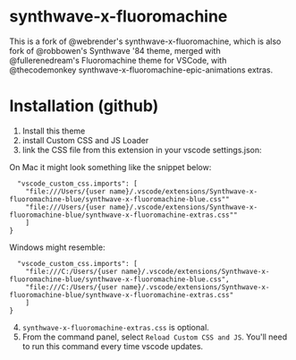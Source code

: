 # synthwave-x-fluoromachine
This is a fork of @webrender's synthwave-x-fluoromachine, which is also fork of @robbowen's Synthwave '84 theme, merged with @fullerenedream's Fluoromachine theme for VSCode, with @thecodemonkey synthwave-x-fluoromachine-epic-animations extras.

# Installation (github)
1. Install this theme
2. install Custom CSS and JS Loader
3. link the CSS file from this extension in your vscode settings.json:

On Mac it might look something like the snippet below:

```{
  "vscode_custom_css.imports": [
    "file:///Users/{user name}/.vscode/extensions/Synthwave-x-fluoromachine-blue/synthwave-x-fluoromachine-blue.css""
    "file:///Users/{user name}/.vscode/extensions/Synthwave-x-fluoromachine-blue/synthwave-x-fluoromachine-extras.css""
    ]
}
```

Windows might resemble:

```{
  "vscode_custom_css.imports": [
    "file:///C:/Users/{user name}/.vscode/extensions/Synthwave-x-fluoromachine-blue/synthwave-x-fluoromachine-blue.css",
    "file:///C:/Users/{user name}/.vscode/extensions/Synthwave-x-fluoromachine-blue/synthwave-x-fluoromachine-extras.css"
    ]
}
```
4. `synthwave-x-fluoromachine-extras.css` is optional.
5. From the command panel, select `Reload Custom CSS and JS`. You'll need to run this command every time vscode updates.
